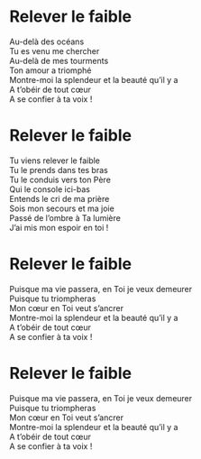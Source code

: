 # Relever le faible  
Au-delà des océans  
Tu es venu me chercher  
Au-delà de mes tourments  
Ton amour a triomphé  
Montre-moi la splendeur et la beauté qu’il y a  
A t’obéir de tout cœur  
A se confier à ta voix !  

# Relever le faible  
Tu viens relever le faible  
Tu le prends dans tes bras  
Tu le conduis vers ton Père  
Qui le console ici-bas  
Entends le cri de ma prière  
Sois mon secours et ma joie  
Passé de l’ombre à Ta lumière  
J’ai mis mon espoir en toi !  

# Relever le faible  
Puisque ma vie passera, en Toi je veux demeurer  
Puisque tu triompheras  
Mon cœur en Toi veut s’ancrer  
Montre-moi la splendeur et la beauté qu’il y a  
A t’obéir de tout cœur  
A se confier à ta voix !  

# Relever le faible  
Puisque ma vie passera, en Toi je veux demeurer  
Puisque tu triompheras  
Mon cœur en Toi veut s’ancrer  
Montre-moi la splendeur et la beauté qu’il y a  
A t’obéir de tout cœur  
A se confier à ta voix !  

#   
